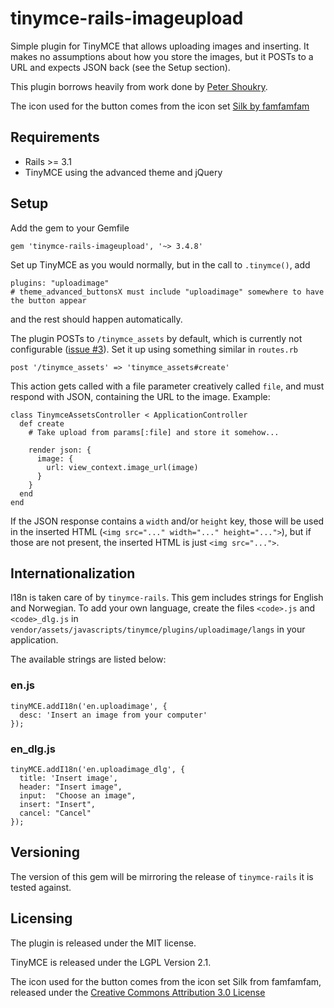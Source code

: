 # tinymce-rails-imageupload

Simple plugin for TinyMCE that allows uploading images and inserting.
It makes no assumptions about how you store the images, but it POSTs to a URL and expects JSON back (see the Setup section).

This plugin borrows heavily from work done by [Peter Shoukry](http://77effects.com/).

The icon used for the button comes from the icon set [Silk by famfamfam](http://www.famfamfam.com/lab/icons/silk/)

## Requirements

  * Rails >= 3.1
  * TinyMCE using the advanced theme and jQuery

## Setup

Add the gem to your Gemfile

    gem 'tinymce-rails-imageupload', '~> 3.4.8'

Set up TinyMCE as you would normally, but in the call to `.tinymce()`, add

    plugins: "uploadimage"
    # theme_advanced_buttonsX must include "uploadimage" somewhere to have the button appear

and the rest should happen automatically.

The plugin POSTs to `/tinymce_assets` by default, which is currently not configurable ([issue #3](https://github.com/PerfectlyNormal/tinymce-rails-imageupload/issues/3)).
Set it up using something similar in `routes.rb`

    post '/tinymce_assets' => 'tinymce_assets#create'

This action gets called with a file parameter creatively called `file`, and must respond with JSON, containing the URL to the image. Example:

    class TinymceAssetsController < ApplicationController
      def create
        # Take upload from params[:file] and store it somehow...

        render json: {
          image: {
            url: view_context.image_url(image)
          }
        }
      end
    end

If the JSON response contains a `width` and/or `height` key, those will be used in the inserted HTML (`<img src="..." width="..." height="...">`), but if those are not present, the inserted HTML is just `<img src="...">`.

## Internationalization

I18n is taken care of by `tinymce-rails`. This gem includes strings for English and Norwegian. To add your own language, create the files `<code>.js` and `<code>_dlg.js` in `vendor/assets/javascripts/tinymce/plugins/uploadimage/langs` in your application.

The available strings are listed below:

### en.js

    tinyMCE.addI18n('en.uploadimage', {
      desc: 'Insert an image from your computer'
    });

### en_dlg.js

    tinyMCE.addI18n('en.uploadimage_dlg', {
      title: 'Insert image',
      header: "Insert image",
      input:  "Choose an image",
      insert: "Insert",
      cancel: "Cancel"
    });

## Versioning

The version of this gem will be mirroring the release of `tinymce-rails` it is tested against.

## Licensing

The plugin is released under the MIT license.

TinyMCE is released under the LGPL Version 2.1.

The icon used for the button comes from the icon set Silk from famfamfam, released under the [Creative Commons Attribution 3.0 License](http://creativecommons.org/licenses/by/3.0/)